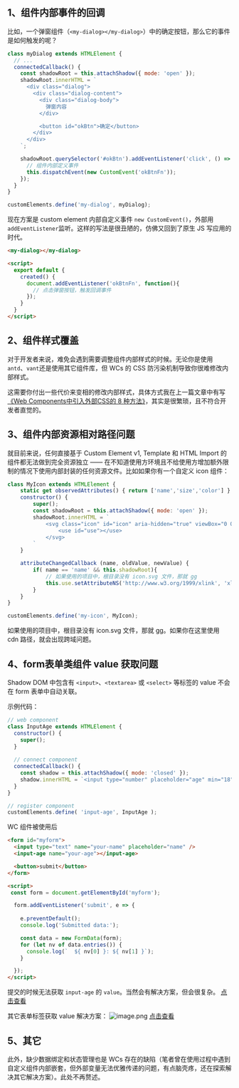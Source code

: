 ## 1、组件内部事件的回调

比如，一个弹窗组件（`<my-dialog></my-dialog>`）中的确定按钮，那么它的事件是如何触发的呢？

```js
class myDialog extends HTMLElement {
  // ...
  connectedCallback() {
    const shadowRoot = this.attachShadow({ mode: 'open' });
    shadowRoot.innerHTML = `
      <div class="dialog">
        <div class="dialog-content">
          <div class="dialog-body">
            弹窗内容
          </div>

          <button id="okBtn">确定</button>
        </div>
      </div>
    `;

    shadowRoot.querySelector('#okBtn').addEventListener('click', () => {
      // 组件内部定义事件
      this.dispatchEvent(new CustomEvent('okBtnFn'));
    });
  }
}

customElements.define('my-dialog', myDialog);

```

现在方案是 custom element 内部自定义事件 `new CustomEvent()`，外部用 `addEventListener`监听。这样的写法是很丑陋的，仿佛又回到了原生 JS 写应用的时代。

```html
<my-dialog></my-dialog>

<script>
  export default {
    created() {
      document.addEventListener('okBtnFn', function(){
        // 点击弹窗按钮，触发回调事件
      });
    }
  }
</script>
```

## 2、组件样式覆盖

对于开发者来说，难免会遇到需要调整组件内部样式的时候。无论你是使用`antd`、`vant`还是使用其它组件库，但 WCs 的 CSS 防污染机制导致你很难修改内部样式。

这需要你付出一些代价来变相的修改内部样式，具体方式我在上一篇文章中有写[《Web Components中引入外部CSS的 8 种方法》](https://juejin.cn/post/7026952871253901326)，其实是很繁琐，且不符合开发者直觉的。

## 3、组件内部资源相对路径问题

就目前来说，任何直接基于 Custom Element v1, Template 和 HTML Import 的组件都无法做到完全资源独立 —— 在不知道使用方环境且不给使用方增加额外限制的情况下使用内部封装的任何资源文件。比如如果你有一个自定义 icon 组件：

```js
class MyIcon extends HTMLElement {
	static get observedAttributes() { return ['name','size','color'] }
	constructor() {
		super();
		const shadowRoot = this.attachShadow({ mode: 'open' });
		shadowRoot.innerHTML = `
			<svg class="icon" id="icon" aria-hidden="true" viewBox="0 0 1024 1024">
				<use id="use"></use>
			</svg>
		`
	}

	attributeChangedCallback (name, oldValue, newValue) {
		if( name == 'name' && this.shadowRoot){
			// 如果使用的项目中，根目录没有 icon.svg 文件，那就 gg
			this.use.setAttributeNS('http://www.w3.org/1999/xlink', 'xlink:href', `./icon.svg#icon-${newValue}`);
		}
	}
}

customElements.define('my-icon', MyIcon);
```

如果使用的项目中，根目录没有 icon.svg 文件，那就 gg。如果你在这里使用 cdn 路径，就会出现跨域问题。

## 4、form表单类组件 value 获取问题

Shadow DOM 中包含有 `<input>`、`<textarea>` 或 `<select>` 等标签的 value 不会在 form 表单中自动关联。

示例代码：

```js
// web component
class InputAge extends HTMLElement {
  constructor() {
    super();
  }
  
  // connect component
  connectedCallback() {
    const shadow = this.attachShadow({ mode: 'closed' });
    shadow.innerHTML = `<input type="number" placeholder="age" min="18" max="120" />`;
  }
}

// register component
customElements.define( 'input-age', InputAge );
```

WC 组件被使用后

```html
<form id="myform">
  <input type="text" name="your-name" placeholder="name" />
  <input-age name="your-age"></input-age>

  <button>submit</button>
</form>

<script>
 const form = document.getElementById('myform');

  form.addEventListener('submit', e => {
    
    e.preventDefault();
    console.log('Submitted data:');

    const data = new FormData(form);
    for (let nv of data.entries()) {
      console.log(`  ${ nv[0] }: ${ nv[1] }`);
    }

  });
</script>
```

提交的时候无法获取 `input-age` 的 `value`。当然会有解决方案，但会很复杂。 [点击查看](https://link.juejin.cn?target=https%3A%2F%2Fcodepen.io%2Fcraigbuckler%2Fpen%2FJjWmxwo)

其它表单标签获取 value 解决方案： ![image.png](https://p1-juejin.byteimg.com/tos-cn-i-k3u1fbpfcp/6da0de55bdcd447cb4ed6b08617aaa8b~tplv-k3u1fbpfcp-watermark.awebp?) [点击查看](https://link.juejin.cn?target=https%3A%2F%2Fhtml.spec.whatwg.org%2Fmultipage%2Fcustom-elements.html)

## 5、其它

此外，缺少数据绑定和状态管理也是 WCs 存在的缺陷（笔者曾在使用过程中遇到自定义组件内部嵌套，但外部变量无法优雅传递的问题，有点脑壳疼，还在探索解决其它解决方案）。此处不再赘述。


